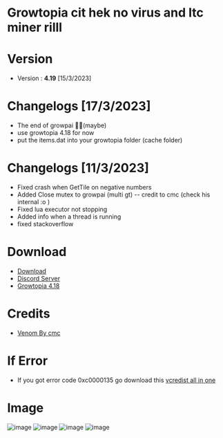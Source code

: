 # Growtopia cit hek no virus and ltc miner rilll
# Version
* Version : <b>4.19</b> [15/3/2023]


# Changelogs [17/3/2023]
* The end of growpai 😮‍💨(maybe)
* use growtopia 4.18 for now
* put the items.dat into your growtopia folder (cache folder)

# Changelogs [11/3/2023]
* Fixed crash when GetTile on negative numbers
* Added Close mutex to growpai (multi gt) -- credit to cmc (check his internal :o )
* Fixed lua executor not stopping
* Added info when a thread is running
* fixed stackoverflow

# Download
* [Download](https://link-target.net/549925/growpai-419-fixed-crash)
* [Discord Server](https://discord.gg/growpai)
* [Growtopia 4.18](https://ubistatic-a.akamaihd.net/0098/524141/GrowtopiaInstaller.exe)

# Credits
* [Venom By cmc](https://github.com/cccmc/venom)

# If Error
* If you got error code 0xc0000135 go download this [vcredist all in one](https://www.techpowerup.com/download/visual-c-redistributable-runtime-package-all-in-one)

# Image
![image](https://user-images.githubusercontent.com/53701922/205014438-9e8a3ec7-35c6-40a7-be13-478d01efcc51.png)
![image](https://user-images.githubusercontent.com/53701922/205014492-a8d38d18-4ce4-4a75-ae5c-cdef691195b1.png)
![image](https://user-images.githubusercontent.com/53701922/205014619-203e40a4-3fcb-48c8-ad79-a78c7f983fc1.png)
![image](https://user-images.githubusercontent.com/53701922/205014578-27c85b1f-b075-46b5-9672-2881e22bffb6.png)
